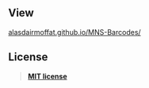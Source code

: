 ## View

[alasdairmoffat.github.io/MNS-Barcodes/](https://alasdairmoffat.github.io/MNS-Barcodes/)

## License

> **[MIT license](https://opensource.org/licenses/mit-license.php)**

